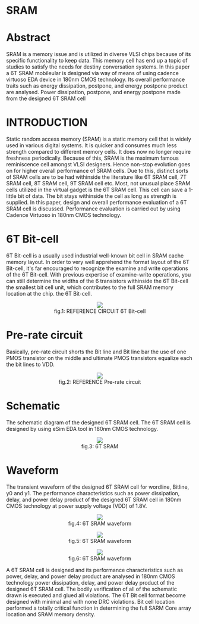 # SRAM

# Abstract
SRAM is a memory issue and is utilized in diverse VLSI chips because of its specific functionality to keep data. This memory cell has end up a topic of studies to satisfy the needs for destiny conversation systems.  In this  paper a  6T SRAM mobileular  is designed  via way of means of using  cadence virtuoso  EDA  device in  180nm CMOS technology. Its  overall performance traits such as  energy  dissipation,  postpone, and  energy  postpone product  are analysed. Power dissipation, postpone, and energy postpone made from the designed 6T SRAM cell


# INTRODUCTION
Static random access memory  (SRAM)  is a  static memory cell that is widely  used in various digital systems. It is quicker and consumes much less strength compared to different memory cells. It does now no longer require freshness periodically. Because of this, SRAM is the maximum famous reminiscence cell amongst VLSI designers. Hence non-stop evolution goes on for higher overall performance of SRAM cells. Due to this, distinct sorts of SRAM cells are to be had withinside the literature like 6T SRAM cell, 7T SRAM cell, 8T SRAM cell, 9T SRAM cell etc. Most, not unusual place SRAM cells utilized in the virtual gadget is the 6T SRAM cell. This cell can save a 1-little bit of data. The bit stays withinside the cell  as long as strength is supplied.  In this paper, design  and overall performance evaluation of a 6T SRAM cell  is discussed.  Performance evaluation is carried out by using  Cadence Virtuoso in  180nm  CMOS technology.

# 6T Bit-cell
6T Bit-cell is a usually used industrial well-known bit cell in SRAM cache memory layout. In order to very well apprehend the format layout of the 6T Bit-cell, it's far encouraged to recognize the examine and write operations of the 6T Bit-cell. With previous expertise of examine-write operations, you can still determine the widths of the 6 transistors withinside the 6T Bit-cell the smallest bit cell unit, which contributes to the full SRAM memory location at the chip. the 6T Bit-cell.

</p>
<p align="center">
  <img src='https://user-images.githubusercontent.com/88899069/170167154-4c566fab-7fc3-4497-ab2f-5e4675043f17.PNG'></br>
   fig.1: REFERENCE CIRCUIT 6T Bit-cell 
</p>

# Pre-rate circuit
Basically, pre-rate circuit shorts the Bit line and Bit line bar the use of one PMOS transistor on the middle and  ultimate PMOS transistors equalize each the bit lines to VDD.

</p>
<p align="center">
  <img src='https://user-images.githubusercontent.com/106176740/170168821-bebe27c9-d897-44ec-b855-f5547458bc46.PNG'></br>
   fig.2: REFERENCE Pre-rate circuit
</p>

# Schematic
The schematic diagram  of the  designed 6T  SRAM cell. The  6T SRAM  cell  is designed by using eSim EDA tool in 180nm CMOS technology.
</p>
<p align="center">
  <img src='https://user-images.githubusercontent.com/106176740/170229855-d52d808a-d43e-4129-b553-c7e2a569ba0d.PNG'></br>
   fig.3: 6T SRAM
</p>

# Waveform
The transient waveform of the designed 6T SRAM cell for wordline, Bitline, y0 and y1. The performance characteristics such as power dissipation, delay, and power delay product of the designed 6T SRAM cell in 180nm CMOS technology at power supply voltage (VDD) of 1.8V. 

</p>
<p align="center">
  <img src='https://user-images.githubusercontent.com/106176740/170233030-9d233a28-eb57-42e5-8320-8fa0600625e6.PNG'></br>
   fig.4: 6T SRAM waveform
</p>

</p>
<p align="center">
  <img src='https://user-images.githubusercontent.com/106176740/170232658-222541b3-8c9f-4204-b92a-1ba4f4c882c3.PNG'></br>
   fig.5: 6T SRAM waveform
</p>

</p>
<p align="center">
  <img src='https://user-images.githubusercontent.com/106176740/170233185-85b0bd0b-a5bd-43a2-a408-caf485ff5f4b.PNG'></br>
   fig.6: 6T SRAM waveform
</p>

A 6T SRAM cell is designed and its performance characteristics such as power, delay, and power delay product are analysed in 180nm CMOS technology power dissipation, delay, and power delay product of the designed 6T SRAM cell. The bodily verification of all of the schematic drawn is executed and glued all violations. The 6T Bit cell format become designed with minimal and with none DRC violations. Bit cell location performed a totally critical function in determining the full SARM Core array location and SRAM memory density.
